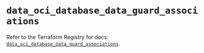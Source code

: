 # `data_oci_database_data_guard_associations`

Refer to the Terraform Registry for docs: [`data_oci_database_data_guard_associations`](https://registry.terraform.io/providers/oracle/oci/7.19.0/docs/data-sources/database_data_guard_associations).
